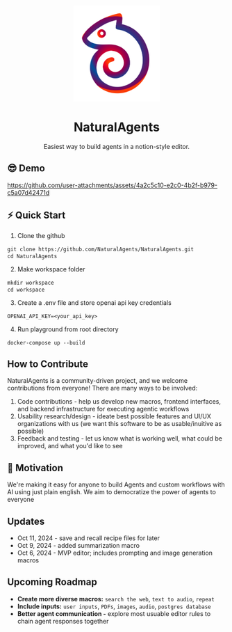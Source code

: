 <div align="center">
    <img src="./frontend/public/static/images/logo.svg" alt="Logo" width="200">
    <h1 align="center">NaturalAgents</h1>
    <div align="center">Easiest way to build agents in a notion-style editor.</div>
</div>

## 😎 Demo

https://github.com/user-attachments/assets/4a2c5c10-e2c0-4b2f-b979-c5a07d42471d

## ⚡ Quick Start

1. Clone the github

```
git clone https://github.com/NaturalAgents/NaturalAgents.git
cd NaturalAgents
```

2. Make workspace folder

```
mkdir workspace
cd workspace
```

3. Create a .env file and store openai api key credentials

```
OPENAI_API_KEY=<your_api_key>
```

4. Run playground from root directory

```
docker-compose up --build
```

## How to Contribute

NaturalAgents is a community-driven project, and we welcome contributions from everyone! There are many ways to be involved:

1. Code contributions - help us develop new macros, frontend interfaces, and backend infrastructure for executing agentic workflows
2. Usability research/design - ideate best possible features and UI/UX organizations with us (we want this software to be as usable/inuitive as possible)
3. Feedback and testing - let us know what is working well, what could be improved, and what you'd like to see

## 💪 Motivation

We're making it easy for anyone to build Agents and custom workflows with AI using just plain english. We aim to democratize the power of agents to everyone

## Updates

- Oct 11, 2024 - save and recall recipe files for later
- Oct 9, 2024 - added summarization macro
- Oct 6, 2024 - MVP editor; includes prompting and image generation macros

## Upcoming Roadmap

- **Create more diverse macros:** `search the web`, `text to audio`, `repeat`
- **Include inputs:** `user inputs`, `PDFs`, `images`, `audio`, `postgres database`
- **Better agent communication -** explore most usuable editor rules to chain agent responses together
